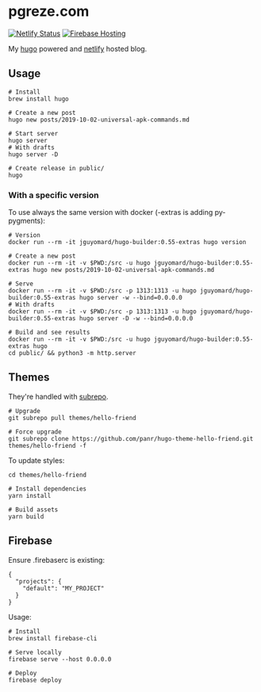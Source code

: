 # pgreze.com

[![Netlify Status](https://api.netlify.com/api/v1/badges/b849cb37-f780-42ba-9405-d069771080a2/deploy-status)](https://app.netlify.com/sites/pgreze/deploys) [![Firebase Hosting](https://github.com/pgreze/blog/workflows/prod/badge.svg)](https://console.firebase.google.com/project/blog-78f07/hosting/sites/pgreze)

My [hugo](https://gohugo.io/) powered and [netlify](https://netlify.com) hosted blog.

## Usage

```
# Install
brew install hugo

# Create a new post
hugo new posts/2019-10-02-universal-apk-commands.md

# Start server
hugo server
# With drafts
hugo server -D

# Create release in public/
hugo
```

### With a specific version

To use always the same version with docker (-extras is adding py-pygments):

```
# Version
docker run --rm -it jguyomard/hugo-builder:0.55-extras hugo version

# Create a new post
docker run --rm -it -v $PWD:/src -u hugo jguyomard/hugo-builder:0.55-extras hugo new posts/2019-10-02-universal-apk-commands.md

# Serve
docker run --rm -it -v $PWD:/src -p 1313:1313 -u hugo jguyomard/hugo-builder:0.55-extras hugo server -w --bind=0.0.0.0
# With drafts
docker run --rm -it -v $PWD:/src -p 1313:1313 -u hugo jguyomard/hugo-builder:0.55-extras hugo server -D -w --bind=0.0.0.0

# Build and see results
docker run --rm -it -v $PWD:/src -u hugo jguyomard/hugo-builder:0.55-extras hugo
cd public/ && python3 -m http.server
```

## Themes

They're handled with [subrepo](https://github.com/ingydotnet/git-subrepo).

```
# Upgrade
git subrepo pull themes/hello-friend

# Force upgrade
git subrepo clone https://github.com/panr/hugo-theme-hello-friend.git themes/hello-friend -f
```

To update styles:

```
cd themes/hello-friend

# Install dependencies
yarn install

# Build assets
yarn build
```

## Firebase

Ensure .firebaserc is existing:

```
{
  "projects": {
    "default": "MY_PROJECT"
  }
}
```

Usage:

```
# Install
brew install firebase-cli

# Serve locally
firebase serve --host 0.0.0.0

# Deploy
firebase deploy
```
